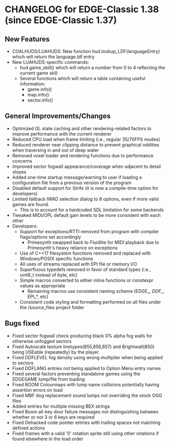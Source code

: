 CHANGELOG for EDGE-Classic 1.38 (since EDGE-Classic 1.37)
====================================

New Features
------------
- COALHUDS/LUAHUDS: New function hud.lookup_LDF(languageEntry) which will return the language.ldf entry
- New LUAHUDS-specific commands:
  - hud.game_skill() which will return a number from 0 to 4 reflecting the current game skill
  - Several functions which will return a table containing useful information:
    - game.info()
    - map.info()
    - sector.info()


General Improvements/Changes
--------------------
- Optimized GL state caching and other rendering-related factors to improve performance with the current renderer
- Reduced CPU load when frame limiting (i.e., regular 35/70FPS modes)
- Reduced renderer near clipping distance to prevent graphical oddities when traversing in and out of deep water
- Removed voxel loader and rendering functions due to performance concerns
- Improved sector fogwall appearance/coverage when adjacent to detail slopes
- Added one-time startup message/warning to user if loading a configuration file from a previous version of the program
- Disabled default support for Strife (it is now a compile-time option for developers)
- Limited fallback IWAD selection dialog to 8 options, even if more valid games are found.
  - This is to account for a hardcoded SDL limitation for some backends
- Tweaked MIDI/OPL default gain levels to be more consistent with each other
- Developers:
  - Support for exceptions/RTTI removed from program with compiler flags/options set accordingly
    - Primesynth swapped back to Fluidlite for MIDI playback due to Primesynth's heavy reliance on exceptions
  - Use of C++17 filesystem functions removed and replaced with Windows/POSIX specific functions
  - All uses of streams replaced with EPI file or memory I/O
  - Superfluous typedefs removed in favor of standard types (i.e., uint8_t instead of byte, etc)
  - Simple macros converted to either inline functions or constexpr values as appropriate
    - Remaining macros use consistent naming scheme (EDGE_*, DDF_*, EPI_*, etc)
  - Consistent code styling and formatting performed on all files under the /source_files project folder


Bugs fixed
----------
- Fixed sector fogwall check producing black 0% alpha fog walls for otherwise unfogged sectors
- Fixed Autoscale texture linetypes(855,856,857) and Brightwall(850) being USEable (repeatedly) by the player.
- Fixed DDFLEVEL fog density using wrong multiplier when being applied to sectors
- Fixed DDFLANG entries not being applied to Option Menu entry names
- Fixed several factors preventing standalone games using the EDGEGAME lump/file from loading
- Fixed BOOM Colourmaps with lump name collisions potentially having assertion errors on load
- Fixed MBF dog replacement sound lumps not overriding the stock OGG files
- Added entries for multiple missing BEX strings
- Fixed Boom all-key door failure messages not distinguishing between whether or not 3 or 6 keys are required
- Fixed Dehacked code pointer entries with trailing spaces not matching defined actions
- Fixed frames with a valid '0' rotation sprite still using other rotations if found elsewhere in the load order